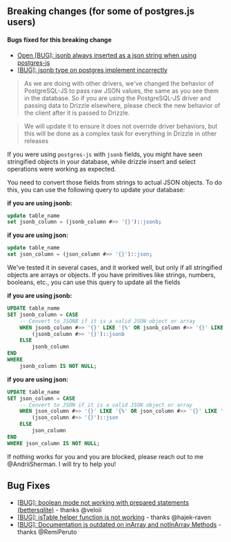 ## Breaking changes (for some of postgres.js users)

#### Bugs fixed for this breaking change

- [Open
[BUG]: jsonb always inserted as a json string when using postgres-js](https://github.com/drizzle-team/drizzle-orm/issues/724)
- [[BUG]: jsonb type on postgres implement incorrectly](https://github.com/drizzle-team/drizzle-orm/issues/1511)

> As we are doing with other drivers, we've changed the behavior of PostgreSQL-JS to pass raw JSON values, the same as you see them in the database. So if you are using the PostgreSQL-JS driver and passing data to Drizzle elsewhere, please check the new behavior of the client after it is passed to Drizzle.

> We will update it to ensure it does not override driver behaviors, but this will be done as a complex task for everything in Drizzle in other releases

If you were using `postgres-js` with `jsonb` fields, you might have seen stringified objects in your database, while drizzle insert and select operations were working as expected.

You need to convert those fields from strings to actual JSON objects. To do this, you can use the following query to update your database:

**if you are using jsonb:**
```sql
update table_name
set jsonb_column = (jsonb_column #>> '{}')::jsonb;
```

**if you are using json:**
```sql
update table_name
set json_column = (json_column #>> '{}')::json;
```

We've tested it in several cases, and it worked well, but only if all stringified objects are arrays or objects. If you have primitives like strings, numbers, booleans, etc., you can use this query to update all the fields

**if you are using jsonb:**
```sql
UPDATE table_name
SET jsonb_column = CASE
    -- Convert to JSONB if it is a valid JSON object or array
    WHEN jsonb_column #>> '{}' LIKE '{%' OR jsonb_column #>> '{}' LIKE '[%' THEN
        (jsonb_column #>> '{}')::jsonb
    ELSE
        jsonb_column
END
WHERE
    jsonb_column IS NOT NULL;
```

**if you are using json:**
```sql
UPDATE table_name
SET json_column = CASE
    -- Convert to JSON if it is a valid JSON object or array
    WHEN json_column #>> '{}' LIKE '{%' OR json_column #>> '{}' LIKE '[%' THEN
        (json_column #>> '{}')::json
    ELSE
        json_column
END
WHERE json_column IS NOT NULL;
```

If nothing works for you and you are blocked, please reach out to me @AndriiSherman. I will try to help you!

## Bug Fixes

- [[BUG]: boolean mode not working with prepared statements (bettersqlite)](https://github.com/drizzle-team/drizzle-orm/issues/2568) - thanks @veloii
- [[BUG]: isTable helper function is not working](https://github.com/drizzle-team/drizzle-orm/issues/2672) - thanks @hajek-raven
- [[BUG]: Documentation is outdated on inArray and notInArray Methods](https://github.com/drizzle-team/drizzle-orm/issues/2690) - thanks @RemiPeruto